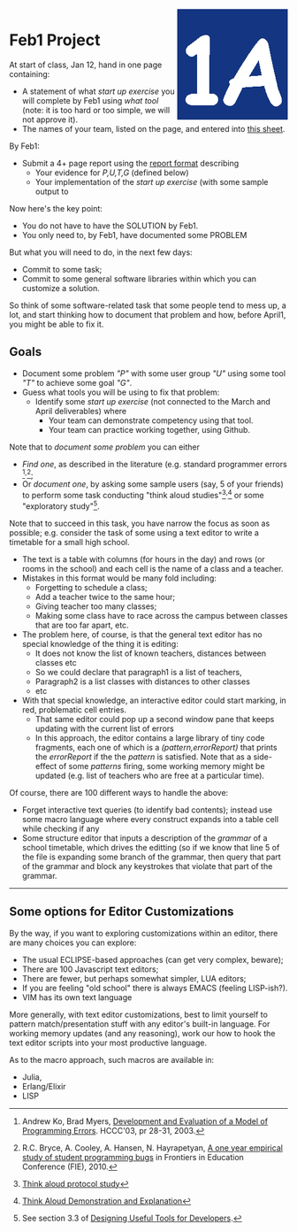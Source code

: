 
<img src="../_img/1A.png" align=right>

# Feb1 Project 

At start of class, Jan 12, hand in one page containing:

+ A statement of what _start up exercise_ you will complete by Feb1 using _what tool_
  (note: it is too hard or too simple, we will not approve it).
+ The names of your team, listed on the page, and entered into [this sheet](https://goo.gl/kOunui).

By Feb1:

+ Submit a 4+ page report using the [report format](report.md) describing
    + Your evidence for _P,U,T,G_ (defined below)
    + Your implementation of the _start up exercise_ (with some sample output to

Now here's the key point:

+ You do not have to have the SOLUTION by Feb1.
+ You only need to, by Feb1,  have documented some PROBLEM

But what you will need to do, in the next few days:

+ Commit to some task;
+ Commit to some general software libraries within
  which you can customize a solution.

So think of some software-related task that some people tend to mess up, a lot, and start thinking
how to document that problem and how, before April1, you might be able to fix it.

## Goals

+ Document some problem _"P"_ with some user group _"U"_ using some tool _"T"_ to achieve some goal _"G"_.
+ Guess what tools you will be using to fix that problem:
    + Identify  some _start up exercise_ (not connected to the March and April deliverables) where
         + Your team can demonstrate competency  using that tool.
	     + Your team can practice working together, using Github.

Note that to _document some problem_ you can either

+ _Find one_, as described in the literature (e.g. standard programmer errors [^errors1]<sup>,</sup>[^errors2];
+ Or _document one_, by asking some sample users (say, 5 of your friends) to perform some task  conducting
  "think aloud studies"[^protocol1]<sup>,</sup>[^protocol2] or some "exploratory study"[^protocol3].

[^errors1]: Andrew Ko, Brad Myers, [Development and Evaluation of a Model of
Programming Errors](http://repository.cmu.edu/cgi/viewcontent.cgi?article=1183&context=hcii).
HCCC'03, pr 28-31, 2003.

[^errors2]: R.C. Bryce, A. Cooley, A. Hansen, N. Hayrapetyan,
[A one year empirical study of student programming bugs](http://dx.doi.org/10.1109/FIE.2010.5673143)
in Frontiers in Education Conference (FIE), 2010. 

[^protocol1]: [Think aloud protocol
study](https://www.youtube.com/watch?v=tbKnFaW69e0)

[^protocol2]: [Think Aloud Demonstration and
Explanation](https://www.youtube.com/watch?v=gyXOe0Jl-fI)

[^protocol3]: See section 3.3 of [Designing Useful Tools for
Developers](http://www.cs.cmu.edu/~NatProg/papers/plateau2011-latoza.pdf).

Note that to succeed in this task, you have narrow
the focus as soon as possible; e.g. consider the
task of some using a text editor to write a
timetable for a small high school.

- The text is a table with columns (for hours in the
  day) and rows (or rooms in the school) and each
  cell is the name of a class and a teacher.
- Mistakes in this format would be many fold including:
    - Forgetting to schedule a class;
    - Add a teacher twice to the same hour;
    - Giving teacher too many classes;
	- Making some class have to race across the
      campus between classes that are too far apart,
      etc.
- The problem here, of course, is that the general
  text editor has no special knowledge of the thing
  it is editing:
    - It does not know the list of known teachers,
      distances between classes etc
    - So we could declare that paragraph1 is a list of teachers,
	- Paragraph2 is a list classes with distances to other classes
	- etc
- With that special knowledge, an interactive editor
  could start marking, in red, problematic cell
  entries.
    - That same editor could pop up a second window
      pane that keeps updating with the current list
      of errors
	- In this approach, the editor contains a large
	  library of tiny code fragments, each one of
	  which is a _(pattern,errorReport)_ that prints
	  the _errorReport_ if the the _pattern_ is
	  satisfied. Note that as a side-effect of some
	  _patterns_ firing, some working memory might
	  be updated (e.g. list of teachers who are free
	  at a particular time).

Of course, there are 100 different ways to handle the above:

- Forget interactive text queries (to identify bad
  contents); instead use some macro language where
  every construct expands into a table cell while
  checking if any
- Some structure editor that inputs a description of
  the _grammar_ of a school timetable, which drives
  the editting (so if we know that line 5 of the
  file is expanding some branch of the grammar, then
  query that part of the grammar and block any
  keystrokes that violate that part of the grammar.



____

## Some options for Editor Customizations

By the way, if you want to exploring
        customizations within an editor, there are
        many choices you can explore:
		
+ The usual ECLIPSE-based approaches (can get very complex, beware);
+ There are 100 Javascript text editors;
+ There are fewer, but perhaps somewhat simpler, LUA editors;
+ If you are feeling "old school" there is always EMACS (feeling LISP-ish?).
+ VIM has its own text language

More generally, with text editor
			  customizations, best to limit yourself
			  to pattern match/presentation stuff
			  with any editor's built-in
			  language. For working memory updates
			  (and any reasoning), work our how to
			  hook the text editor scripts into your
			  most productive language.

As to the macro approach, such macros are available in:

+ Julia,
+ Erlang/Elixir
+ LISP

